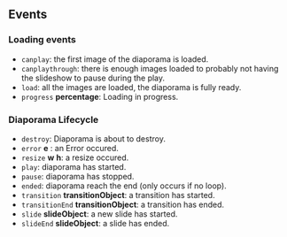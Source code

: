 

## Events

### Loading events

  - `canplay`: the first image of the diaporama is loaded.
  - `canplaythrough`: there is enough images loaded to probably not having the slideshow to pause during the play.
  - `load`: all the images are loaded, the diaporama is fully ready.
  - `progress` **percentage**: Loading in progress.

### Diaporama Lifecycle
  - `destroy`: Diaporama is about to destroy.
  - `error` **e** : an Error occured.
  - `resize` **w** **h**: a resize occured.
  - `play`: diaporama has started.
  - `pause`: diaporama has stopped.
  - `ended`: diaporama reach the end (only occurs if no loop).
  - `transition` **transitionObject**: a transition has started.
  - `transitionEnd` **transitionObject**: a transition has ended.
  - `slide` **slideObject**: a new slide has started.
  - `slideEnd` **slideObject**: a slide has ended.
